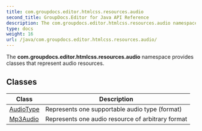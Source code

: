 ```yaml
---
title: com.groupdocs.editor.htmlcss.resources.audio
second_title: GroupDocs.Editor for Java API Reference
description: The com.groupdocs.editor.htmlcss.resources.audio namespace provides classes that represent audio resources.
type: docs
weight: 16
url: /java/com.groupdocs.editor.htmlcss.resources.audio/
---
```


The **com.groupdocs.editor.htmlcss.resources.audio** namespace provides classes that represent audio resources.


## Classes

| Class | Description |
| --- | --- |
| [AudioType](../com.groupdocs.editor.htmlcss.resources.audio/audiotype) | Represents one supportable audio type (format) |
| [Mp3Audio](../com.groupdocs.editor.htmlcss.resources.audio/mp3audio) | Represents one audio resource of arbitrary format |
